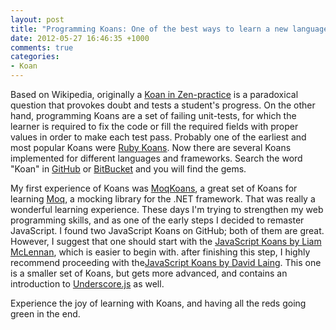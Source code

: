```yaml
---
layout: post
title: "Programming Koans: One of the best ways to learn a new language or framework"
date: 2012-05-27 16:46:35 +1000
comments: true
categories: 
- Koan
---
```

Based on Wikipedia, originally a [Koan in Zen-practice](http://en.wikipedia.org/wiki/K%C5%8Dan) is a paradoxical question that provokes doubt and tests a student's progress. On the other hand, programming Koans are a set of failing unit-tests, for which the learner is required to fix the code or fill the required fields with proper values in order to make each test pass. Probably one of the earliest and most popular Koans were [Ruby Koans](http://rubykoans.com/). Now there are several Koans implemented for different languages and frameworks. Search the word "Koan" in [GitHub](https://github.com/) or [BitBucket](https://bitbucket.org/) and you will find the gems.

My first experience of Koans was [MoqKoans](https://github.com/rally25rs/MoqKoans), a great set of Koans for learning [Moq](http://code.google.com/p/moq/), a mocking library for the .NET framework. That was really a wonderful learning experience. These days I'm trying to strengthen my web programming skills, and as one of the early steps I decided to remaster JavaScript. I found two JavaScript Koans on GitHub; both of them are great. However, I suggest that one should start with the [JavaScript Koans by Liam McLennan](https://github.com/liammclennan/JavaScript-Koans), which is easier to begin with. after finishing this step, I highly recommend proceeding with the[JavaScript Koans by David Laing](https://github.com/mrdavidlaing/javascript-koans). This one is a smaller set of Koans, but gets more advanced, and contains an introduction to [Underscore.js](http://underscorejs.org/) as well.

Experience the joy of learning with Koans, and having all the reds going green in the end.

